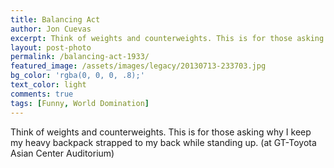 ```yaml
---
title: Balancing Act
author: Jon Cuevas
excerpt: Think of weights and counterweights. This is for those asking why I keep my heavy backpack strapped to my back while standing up.
layout: post-photo
permalink: /balancing-act-1933/
featured_image: /assets/images/legacy/20130713-233703.jpg
bg_color: 'rgba(0, 0, 0, .8);'
text_color: light
comments: true
tags: [Funny, World Domination]
---
```

<p class="lead">Think of weights and counterweights. This is for those asking why I keep my heavy backpack strapped to my back while standing up. (at GT-Toyota Asian Center Auditorium)</p>


